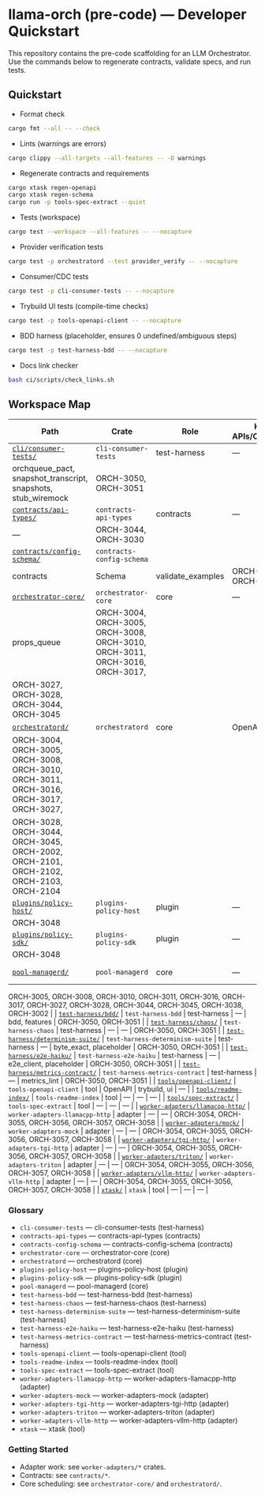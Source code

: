 # llama-orch (pre-code) — Developer Quickstart

This repository contains the pre-code scaffolding for an LLM Orchestrator. Use the commands below
to regenerate contracts, validate specs, and run tests.

## Quickstart

- Format check

```bash
cargo fmt --all -- --check
```

- Lints (warnings are errors)

```bash
cargo clippy --all-targets --all-features -- -D warnings
```

- Regenerate contracts and requirements

```bash
cargo xtask regen-openapi
cargo xtask regen-schema
cargo run -p tools-spec-extract --quiet
```

- Tests (workspace)

```bash
cargo test --workspace --all-features -- --nocapture
```

- Provider verification tests

```bash
cargo test -p orchestratord --test provider_verify -- --nocapture
```

- Consumer/CDC tests

```bash
cargo test -p cli-consumer-tests -- --nocapture
```

- Trybuild UI tests (compile-time checks)

```bash
cargo test -p tools-openapi-client -- --nocapture
```

- BDD harness (placeholder, ensures 0 undefined/ambiguous steps)

```bash
cargo test -p test-harness-bdd -- --nocapture
```

- Docs link checker

```bash
bash ci/scripts/check_links.sh
```

<!-- BEGIN WORKSPACE MAP (AUTO-GENERATED) -->
## Workspace Map

| Path | Crate | Role | Key APIs/Contracts | Tests | Spec Refs |
|------|------|------|---------------------|-------|-----------|
| [`cli/consumer-tests/`](cli/consumer-tests/README.md) | `cli-consumer-tests` | test-harness | — |
orchqueue_pact, snapshot_transcript, snapshots, stub_wiremock | ORCH-3050, ORCH-3051 |
| [`contracts/api-types/`](contracts/api-types/README.md) | `contracts-api-types` | contracts | — |
— | ORCH-3044, ORCH-3030 |
| [`contracts/config-schema/`](contracts/config-schema/README.md) | `contracts-config-schema` |
contracts | Schema | validate_examples | ORCH-3044, ORCH-3030 |
| [`orchestrator-core/`](orchestrator-core/README.md) | `orchestrator-core` | core | — |
props_queue | ORCH-3004, ORCH-3005, ORCH-3008, ORCH-3010, ORCH-3011, ORCH-3016, ORCH-3017,
ORCH-3027, ORCH-3028, ORCH-3044, ORCH-3045 |
| [`orchestratord/`](orchestratord/README.md) | `orchestratord` | core | OpenAPI | provider_verify
| ORCH-3004, ORCH-3005, ORCH-3008, ORCH-3010, ORCH-3011, ORCH-3016, ORCH-3017, ORCH-3027,
ORCH-3028, ORCH-3044, ORCH-3045, ORCH-2002, ORCH-2101, ORCH-2102, ORCH-2103, ORCH-2104 |
| [`plugins/policy-host/`](plugins/policy-host/README.md) | `plugins-policy-host` | plugin | — | —
| ORCH-3048 |
| [`plugins/policy-sdk/`](plugins/policy-sdk/README.md) | `plugins-policy-sdk` | plugin | — | — |
ORCH-3048 |
| [`pool-managerd/`](pool-managerd/README.md) | `pool-managerd` | core | — | — | ORCH-3004,
ORCH-3005, ORCH-3008, ORCH-3010, ORCH-3011, ORCH-3016, ORCH-3017, ORCH-3027, ORCH-3028, ORCH-3044,
ORCH-3045, ORCH-3038, ORCH-3002 |
| [`test-harness/bdd/`](test-harness/bdd/README.md) | `test-harness-bdd` | test-harness | — | bdd,
features | ORCH-3050, ORCH-3051 |
| [`test-harness/chaos/`](test-harness/chaos/README.md) | `test-harness-chaos` | test-harness | — |
— | ORCH-3050, ORCH-3051 |
| [`test-harness/determinism-suite/`](test-harness/determinism-suite/README.md) |
`test-harness-determinism-suite` | test-harness | — | byte_exact, placeholder | ORCH-3050,
ORCH-3051 |
| [`test-harness/e2e-haiku/`](test-harness/e2e-haiku/README.md) | `test-harness-e2e-haiku` |
test-harness | — | e2e_client, placeholder | ORCH-3050, ORCH-3051 |
| [`test-harness/metrics-contract/`](test-harness/metrics-contract/README.md) |
`test-harness-metrics-contract` | test-harness | — | metrics_lint | ORCH-3050, ORCH-3051 |
| [`tools/openapi-client/`](tools/openapi-client/README.md) | `tools-openapi-client` | tool |
OpenAPI | trybuild, ui | — |
| [`tools/readme-index/`](tools/readme-index/README.md) | `tools-readme-index` | tool | — | — | — |
| [`tools/spec-extract/`](tools/spec-extract/README.md) | `tools-spec-extract` | tool | — | — | — |
| [`worker-adapters/llamacpp-http/`](worker-adapters/llamacpp-http/README.md) |
`worker-adapters-llamacpp-http` | adapter | — | — | ORCH-3054, ORCH-3055, ORCH-3056, ORCH-3057,
ORCH-3058 |
| [`worker-adapters/mock/`](worker-adapters/mock/README.md) | `worker-adapters-mock` | adapter | —
| — | ORCH-3054, ORCH-3055, ORCH-3056, ORCH-3057, ORCH-3058 |
| [`worker-adapters/tgi-http/`](worker-adapters/tgi-http/README.md) | `worker-adapters-tgi-http` |
adapter | — | — | ORCH-3054, ORCH-3055, ORCH-3056, ORCH-3057, ORCH-3058 |
| [`worker-adapters/triton/`](worker-adapters/triton/README.md) | `worker-adapters-triton` |
adapter | — | — | ORCH-3054, ORCH-3055, ORCH-3056, ORCH-3057, ORCH-3058 |
| [`worker-adapters/vllm-http/`](worker-adapters/vllm-http/README.md) | `worker-adapters-vllm-http`
| adapter | — | — | ORCH-3054, ORCH-3055, ORCH-3056, ORCH-3057, ORCH-3058 |
| [`xtask/`](xtask/README.md) | `xtask` | tool | — | — | — |

### Glossary

- `cli-consumer-tests` — cli-consumer-tests (test-harness)
- `contracts-api-types` — contracts-api-types (contracts)
- `contracts-config-schema` — contracts-config-schema (contracts)
- `orchestrator-core` — orchestrator-core (core)
- `orchestratord` — orchestratord (core)
- `plugins-policy-host` — plugins-policy-host (plugin)
- `plugins-policy-sdk` — plugins-policy-sdk (plugin)
- `pool-managerd` — pool-managerd (core)
- `test-harness-bdd` — test-harness-bdd (test-harness)
- `test-harness-chaos` — test-harness-chaos (test-harness)
- `test-harness-determinism-suite` — test-harness-determinism-suite (test-harness)
- `test-harness-e2e-haiku` — test-harness-e2e-haiku (test-harness)
- `test-harness-metrics-contract` — test-harness-metrics-contract (test-harness)
- `tools-openapi-client` — tools-openapi-client (tool)
- `tools-readme-index` — tools-readme-index (tool)
- `tools-spec-extract` — tools-spec-extract (tool)
- `worker-adapters-llamacpp-http` — worker-adapters-llamacpp-http (adapter)
- `worker-adapters-mock` — worker-adapters-mock (adapter)
- `worker-adapters-tgi-http` — worker-adapters-tgi-http (adapter)
- `worker-adapters-triton` — worker-adapters-triton (adapter)
- `worker-adapters-vllm-http` — worker-adapters-vllm-http (adapter)
- `xtask` — xtask (tool)

### Getting Started

- Adapter work: see `worker-adapters/*` crates.
- Contracts: see `contracts/*`.
- Core scheduling: see `orchestrator-core/` and `orchestratord/`.

<!-- END WORKSPACE MAP (AUTO-GENERATED) -->



